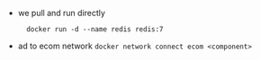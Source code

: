 - we pull and run directly
  ```
    docker run -d --name redis redis:7
  ```


- ad to ecom network
    ```docker network connect ecom <component>```

